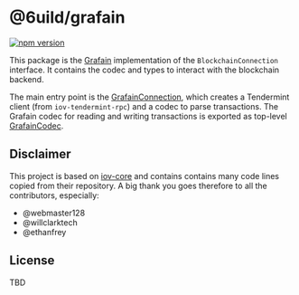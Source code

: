 # @6uild/grafain

[![npm version](https://img.shields.io/npm/v/@6uild/grafain.svg)](https://www.npmjs.com/package/@6uild/grafain)

This package is the [Grafain](https://grafain.org) implementation of the
`BlockchainConnection` interface. It contains the codec and types to interact
with the blockchain backend.

The main entry point is the [GrafainConnection](src/grafainConnection.ts), which
creates a Tendermint client (from `iov-tendermint-rpc`) and a codec to parse
transactions. The Grafain codec for reading and writing transactions is exported
as top-level [GrafainCodec](src/grafainCodec.ts).

## Disclaimer

This project is based on [iov-core](https://github.com/iov-one/iov-core) and
contains contains many code lines copied from their repository. A big thank you
goes therefore to all the contributors, especially:

- @webmaster128
- @willclarktech
- @ethanfrey

## License

TBD
